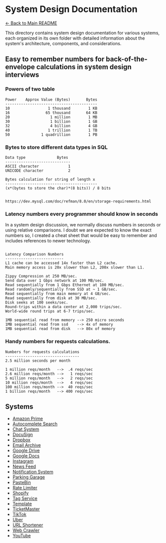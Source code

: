 # System Design Documentation

[← Back to Main README](../README.md)

This directory contains system design documentation for various systems, each organized in its own folder with detailed information about the system's architecture, components, and considerations.

## Easy to remember numbers for back-of-the-envelope calculations in system design interviews

### Powers of two table

```
Power    Approx Value (Bytes)       Bytes
-----------------------------------------
10                 1 thousand        1 KB
16                65 thousand       64 KB
20                  1 million        1 MB
30                  1 billion        1 GB
32                  4 billion        4 GB
40                 1 trillion        1 TB
50              1 quadrillion        1 PB
```

### Bytes to store different data types in SQL

```
Data type              Bytes
-----------------------------
ASCII character             1
UNICODE character           2

Bytes calculation for string of length x
-----------------------------------------
(x*(bytes to store the char)*(8 bits)) / 8 bits


https://dev.mysql.com/doc/refman/8.0/en/storage-requirements.html
```

### Latency numbers every programmer should know in seconds

In a system design discussion, we normally discuss numbers in seconds or using relative comparisons.
I doubt we are expected to know the exact numbers so, I created a cheat sheet that would be easy to remember and includes references to newer technology.
```

Latency Comparison Numbers
--------------------------
L1 cache can be accessed 14x faster than L2 cache.
Main memory access is 20x slower than L2, 200x slower than L1.

Zippy Compression at 250 MB/sec.
Send data over 1 Gbps network at 100 MB/sec.
Read sequentially from 1 Gbps Ethernet at 100 MB/sec.
Read randomly/sequentially from SSD at ~ 1 GB/sec.
Read sequentially from main memory at 4 GB/sec.
Read sequentially from disk at 30 MB/sec.
Disk seeks at 100 seeks/sec.
Round-trips within a data center at 2,000 trips/sec.
World-wide round trips at 6-7 trips/sec.

1MB sequential read from memory --> 250 micro seconds
1MB sequential read from ssd    --> 4x of memory
1MB sequential read from disk   --> 80x of memory
```

### Handy numbers for requests calculations.
```
Numbers for requests calculations
---------------------------------
2.5 million seconds per month

1 million reqs/month   -->  .4 reqs/sec
2.6 million reqs/month -->   1 reqs/sec
5 million reqs/month   -->   2 reqs/sec
10 million reqs/month  -->   4 reqs/sec
100 million reqs/month -->  40 reqs/sec
1 billion reqs/month   --> 400 reqs/sec
```

## Systems
- [Amazon Prime](amazon-prime/amazon-prime.md)
- [Autocomplete Search](autocomplete-search/autocomplete-search.md)
- [Chat System](chat-system/chat-system.md)
- [DocuSign](docusign/docusign.md)
- [Dropbox](dropbox/dropbox.md)
- [Email Archive](email-archive/email-archive.md)
- [Google Drive](google-drive/google-drive.md)
- [Google Docs](google-docs/google-docs.md)
- [Instagram](instagram/instagram.md)
- [News Feed](news-feed/news-feed.md)
- [Notification System](notification-system/notification-system.md)
- [Parking Garage](parking-garage/parking-garage.md)
- [PasteBin](pastebin/pastebin.md)
- [Rate Limiter](rate-limiter/rate-limiter.md)
- [Shopify](shopify/shopify.md)
- [Tag Service](tag-service/tag-service.md)
- [Template](template/template.md)
- [TicketMaster](ticketmaster/ticketmaster.md)
- [TikTok](tiktok/tiktok.md)
- [Uber](uber/uber.md)
- [URL Shortener](url-shortener/url-shortener.md)
- [Web Crawler](webcrawler/webcrawler.md)
- [YouTube](youtube/youtube.md)